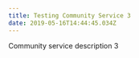 ```yaml
---
title: Testing Community Service 3
date: 2019-05-16T14:44:45.034Z
---
```

Community service description 3
